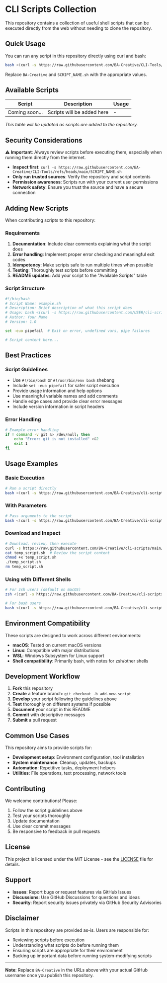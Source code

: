 # CLI Scripts Collection

This repository contains a collection of useful shell scripts that can be executed directly from the web without needing to clone the repository.

## Quick Usage

You can run any script in this repository directly using curl and bash:

```bash
bash <(curl -s https://raw.githubusercontent.com/BA-Creative/CLI-Tools/refs/heads/main/SCRIPT_NAME.sh)
```

Replace `BA-Creative` and `SCRIPT_NAME.sh` with the appropriate values.

## Available Scripts

| Script | Description | Usage |
|--------|-------------|-------|
| Coming soon... | Scripts will be added here | - |

*This table will be updated as scripts are added to the repository.*

## Security Considerations

⚠️ **Important**: Always review scripts before executing them, especially when running them directly from the internet.

- **Inspect first**: `curl -s https://raw.githubusercontent.com/BA-Creative/CLI-Tools/refs/heads/main/SCRIPT_NAME.sh`
- **Only run trusted sources**: Verify the repository and script contents
- **Permission awareness**: Scripts run with your current user permissions
- **Network safety**: Ensure you trust the source and have a secure connection

## Adding New Scripts

When contributing scripts to this repository:

### Requirements
1. **Documentation**: Include clear comments explaining what the script does
2. **Error handling**: Implement proper error checking and meaningful exit codes
3. **Idempotency**: Make scripts safe to run multiple times when possible
4. **Testing**: Thoroughly test scripts before committing
5. **README updates**: Add your script to the "Available Scripts" table

### Script Structure
```bash
#!/bin/bash
# Script Name: example.sh
# Description: Brief description of what this script does
# Usage: bash <(curl -s https://raw.githubusercontent.com/USER/cli-scripts/main/example.sh)
# Author: Your Name
# Version: 1.0

set -euo pipefail  # Exit on error, undefined vars, pipe failures

# Script content here...
```

## Best Practices

### Script Guidelines
- Use `#!/bin/bash` or `#!/usr/bin/env bash` shebang
- Include `set -euo pipefail` for safer script execution
- Provide usage information and help options
- Use meaningful variable names and add comments
- Handle edge cases and provide clear error messages
- Include version information in script headers

### Error Handling
```bash
# Example error handling
if ! command -v git &> /dev/null; then
    echo "Error: git is not installed" >&2
    exit 1
fi
```

## Usage Examples

### Basic Execution
```bash
# Run a script directly
bash <(curl -s https://raw.githubusercontent.com/BA-Creative/cli-scripts/main/setup.sh)
```

### With Parameters
```bash
# Pass arguments to the script
bash <(curl -s https://raw.githubusercontent.com/BA-Creative/cli-scripts/main/install.sh) --verbose --config=/path/to/config
```

### Download and Inspect
```bash
# Download, review, then execute
curl -s https://raw.githubusercontent.com/BA-Creative/cli-scripts/main/script.sh > temp_script.sh
cat temp_script.sh  # Review the script content
chmod +x temp_script.sh
./temp_script.sh
rm temp_script.sh
```

### Using with Different Shells
```bash
# For zsh users (default on macOS)
zsh <(curl -s https://raw.githubusercontent.com/BA-Creative/cli-scripts/main/script.sh)

# For bash users
bash <(curl -s https://raw.githubusercontent.com/BA-Creative/cli-scripts/main/script.sh)
```

## Environment Compatibility

These scripts are designed to work across different environments:

- **macOS**: Tested on current macOS versions
- **Linux**: Compatible with major distributions
- **WSL**: Windows Subsystem for Linux support
- **Shell compatibility**: Primarily bash, with notes for zsh/other shells

## Development Workflow

1. **Fork** this repository
2. **Create** a feature branch: `git checkout -b add-new-script`
3. **Develop** your script following the guidelines above
4. **Test** thoroughly on different systems if possible
5. **Document** your script in this README
6. **Commit** with descriptive messages
7. **Submit** a pull request

## Common Use Cases

This repository aims to provide scripts for:

- **Development setup**: Environment configuration, tool installation
- **System maintenance**: Cleanup, updates, backups
- **Automation**: Repetitive tasks, deployment helpers
- **Utilities**: File operations, text processing, network tools

## Contributing

We welcome contributions! Please:

1. Follow the script guidelines above
2. Test your scripts thoroughly
3. Update documentation
4. Use clear commit messages
5. Be responsive to feedback in pull requests

## License

This project is licensed under the MIT License - see the [LICENSE](LICENSE) file for details.

## Support

- **Issues**: Report bugs or request features via GitHub Issues
- **Discussions**: Use GitHub Discussions for questions and ideas
- **Security**: Report security issues privately via GitHub Security Advisories

## Disclaimer

Scripts in this repository are provided as-is. Users are responsible for:

- Reviewing scripts before execution
- Understanding what scripts do before running them
- Ensuring scripts are appropriate for their environment
- Backing up important data before running system-modifying scripts

---

**Note**: Replace `BA-Creative` in the URLs above with your actual GitHub username once you publish this repository.
